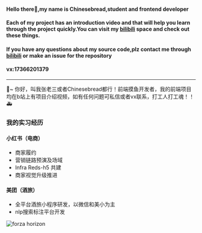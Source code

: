 #### Hello there👋,my name is Chinesebread,student and frontend developer
#### Each of my project has an introduction video and that will help you learn through the project quickly.You can visit my [bilibili](https://space.bilibili.com/47733318) space and check out these things.
#### If you have any questions about my source code,plz contact me through [bilibili](https://space.bilibili.com/47733318) or make an issue for the repository
#### vx:17366201379
---
🥂~ 你好，叫我张老三或者Chinesebread都行！前端摸鱼开发者，我的前端项目均在b站上有项目介绍视频，如有任何问题可私信或者vx联系，打工人打工魂！！🚑
### 我的实习经历
#### 小红书（电商）
* 商家履约
* 营销链路预演及场域
* Infra Reds-h5 共建
* 商家视觉升级推进
#### 美团（酒旅）
* 全平台酒旅小程序研发，以微信和美小为主
* nlp搜索标注平台开发

![forza horizon](https://user-images.githubusercontent.com/76460624/231668237-3ba065ea-d357-4732-87a4-12e55757a668.jpg)

